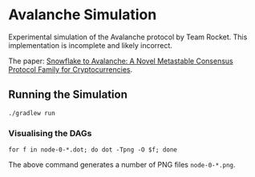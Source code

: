 # Avalanche Simulation

Experimental simulation of the Avalanche protocol by Team Rocket. This
implementation is incomplete and likely incorrect.

The paper: [Snowflake to Avalanche: A Novel Metastable Consensus Protocol Family for
           Cryptocurrencies](https://ipfs.io/ipfs/QmUy4jh5mGNZvLkjies1RWM4YuvJh5o2FYopNPVYwrRVGV).

## Running the Simulation
```
./gradlew run
```

### Visualising the DAGs
```
for f in node-0-*.dot; do dot -Tpng -O $f; done
```
The above command generates a number of PNG files `node-0-*.png`.
